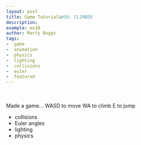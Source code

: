 ```yaml
---
layout: post
title: Game Tutorial&#58; CLIMBER
description:
example: ex10
author: Marty Boggs
tags:
-  game
-  animation
-  physics
-  lighting
-  collisions
-  euler
-  featured
---
```

<br>
<br>
<div id="info"></div>
<script src="http://threejs.org/examples/js/shaders/CopyShader.js"></script>
<script src="http://threejs.org/examples/js/shaders/DotScreenShader.js"></script>
<script src="http://threejs.org/examples/js/shaders/RGBShiftShader.js"></script>
<script src="http://threejs.org/examples/js/postprocessing/EffectComposer.js"></script>
<script src="http://threejs.org/examples/js/postprocessing/RenderPass.js"></script>
<script src="http://threejs.org/examples/js/postprocessing/MaskPass.js"></script>
<script src="http://threejs.org/examples/js/postprocessing/ShaderPass.js"></script>
<!-- 			// // platforms have static bounding boxes.. need to be generated once?
			// firstBB = new THREE.Box3().setFromObject(firstObject);
			// secondBB = new THREE.Box3().setFromObject(secondObject);
			// var collision = firstBB.isIntersectionBox(secondBB);
	// gravity
	// -9.8m/s/s /60/60
	// -0.00272m/f/f
	// -0.00272u/f/f
	// max = -54m/s
	// max = -0.9 u/f
	// jump (TODO: make jump change based on hold length)
	// TODO: stepping off ledge, disable jumping
	// TODO: remove diagonal bug
-->
Made a game...
WASD to move
WA to climb
E to jump

* collisions
* Euler angles
* lighting
* physics
